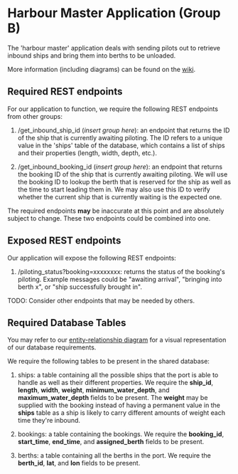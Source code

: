 # Harbour Master Application (Group B)
The 'harbour master' application deals with sending pilots out to retrieve inbound ships and bring them into berths to be unloaded.

More information (including diagrams) can be found on the [wiki](https://github.com/com619-2021/HarbourAppB/wiki).

## Required REST endpoints
For our application to function, we require the following REST endpoints from other groups:

1. /get_inbound_ship_id (*insert group here*): an endpoint that returns the ID of the ship that is currently awaiting piloting. The ID refers to a unique value in the 'ships' table of the database, which contains a list of ships and their properties (length, width, depth, etc.).

2. /get_inbound_booking_id (*insert group here*): an endpoint that returns the booking ID of the ship that is currently awaiting piloting. We will use the booking ID to lookup the berth that is reserved for the ship as well as the time to start leading them in. We may also use this ID to verify whether the current ship that is currently waiting is the expected one.

The required endpoints **may** be inaccurate at this point and are absolutely subject to change. These two endpoints could be combined into one.

## Exposed REST endpoints
Our application will expose the following REST endpoints:

1. /piloting_status?booking=xxxxxxxx: returns the status of the booking's piloting. Example messages could be "awaiting arrival", "bringing into berth x", or "ship successfully brought in".

TODO: Consider other endpoints that may be needed by others.

## Required Database Tables
You may refer to our [entity-relationship diagram](./documentation/entity-relationship.png) for a visual representation of our database requirements.

We require the following tables to be present in the shared database:

1. ships: a table containing all the possible ships that the port is able to handle as well as their different properties. We require the **ship_id**, **length**, **width**, **weight**, **minimum_water_depth**, and **maximum_water_depth** fields to be present. The **weight** may be supplied with the booking instead of having a permanent value in the **ships** table as a ship is likely to carry different amounts of weight each time they're inbound.

2. bookings: a table containing the bookings. We require the **booking_id**, **start_time**, **end_time**, and **assigned_berth** fields to be present.

3. berths: a table containing all the berths in the port. We require the **berth_id**, **lat**, and **lon** fields to be present.
